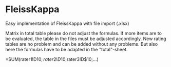 # FleissKappa
Easy implementation of FleissKappa with file import (.xlsx)


Matrix in total table please do not adjust the formulas. If more items are to be evaluated, the table in the files must be adjusted accordingly. New rating tables are no problem and can be added without any problems. But also here the formulas have to be adapted in the "total"-sheet.

=SUM(rater1!D$10;rater2!D$10;rater3!D$10;...)
